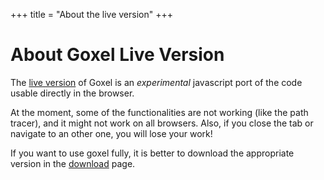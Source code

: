 +++
title = "About the live version"
+++

# About Goxel Live Version

The [live version](/live) of Goxel is an *experimental* javascript port of the code
usable directly in the browser.

At the moment, some of the functionalities are not working (like the path
tracer), and it might not work on all browsers.  Also, if you close the tab
or navigate to an other one, you will lose your work!

If you want to use goxel fully, it is better to download the appropriate
version in the [download](/download) page.
